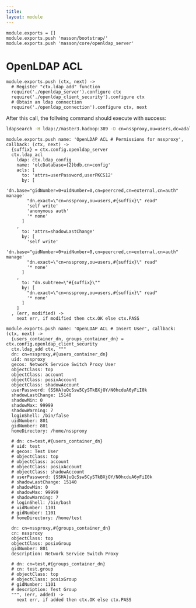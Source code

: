 ```yaml
---
title: 
layout: module
---
```


    module.exports = []
    module.exports.push 'masson/bootstrap/'
    module.exports.push 'masson/core/openldap_server'

# OpenLDAP ACL

    module.exports.push (ctx, next) ->
      # Register "ctx.ldap_add" function
      require('./openldap_server').configure ctx
      require('./openldap_client_security').configure ctx
      # Obtain an ldap connection
      require('./openldap_connection').configure ctx, next

After this call, the follwing command should execute with success:

```bash
ldapsearch -H ldap://master3.hadoop:389 -D cn=nssproxy,ou=users,dc=adaltas,dc=com -w test
```

    module.exports.push name: 'OpenLDAP ACL # Permissions for nssproxy', callback: (ctx, next) ->
      {suffix} = ctx.config.openldap_server
      ctx.ldap_acl
        ldap: ctx.ldap_config
        name: 'olcDatabase={2}bdb,cn=config'
        acls: [
          to: 'attrs=userPassword,userPKCS12'
          by: [
            'dn.base="gidNumber=0+uidNumber=0,cn=peercred,cn=external,cn=auth" manage'
            "dn.exact=\"cn=nssproxy,ou=users,#{suffix}\" read"
            'self write'
            'anonymous auth'
            '* none'
          ]
        ,
          to: 'attrs=shadowLastChange'
          by: [
            'self write'
            'dn.base="gidNumber=0+uidNumber=0,cn=peercred,cn=external,cn=auth" manage'
            "dn.exact=\"cn=nssproxy,ou=users,#{suffix}\" read"
            '* none'
          ]
        ,
          to: "dn.subtree=\"#{suffix}\""
          by: [
            "dn.exact=\"cn=nssproxy,ou=users,#{suffix}\" read"
            '* none'
          ]
        ]
      , (err, modified) ->
        next err, if modified then ctx.OK else ctx.PASS

    module.exports.push name: 'OpenLDAP ACL # Insert User', callback: (ctx, next) ->
      {users_container_dn, groups_container_dn} = ctx.config.openldap_client_security
      ctx.ldap_add ctx, """
      dn: cn=nssproxy,#{users_container_dn}
      uid: nssproxy
      gecos: Network Service Switch Proxy User
      objectClass: top
      objectClass: account
      objectClass: posixAccount
      objectClass: shadowAccount
      userPassword: {SSHA}uQcSsw5CySTkBXjOY/N0hcduA6yFiI0k
      shadowLastChange: 15140
      shadowMin: 0
      shadowMax: 99999
      shadowWarning: 7
      loginShell: /bin/false
      uidNumber: 801
      gidNumber: 801
      homeDirectory: /home/nssproxy

      # dn: cn=test,#{users_container_dn}
      # uid: test
      # gecos: Test User
      # objectClass: top
      # objectClass: account
      # objectClass: posixAccount
      # objectClass: shadowAccount
      # userPassword: {SSHA}uQcSsw5CySTkBXjOY/N0hcduA6yFiI0k
      # shadowLastChange: 15140
      # shadowMin: 0
      # shadowMax: 99999
      # shadowWarning: 7
      # loginShell: /bin/bash
      # uidNumber: 1101
      # gidNumber: 1101
      # homeDirectory: /home/test

      dn: cn=nssproxy,#{groups_container_dn}
      cn: nssproxy
      objectClass: top
      objectClass: posixGroup
      gidNumber: 801
      description: Network Service Switch Proxy

      # dn: cn=test,#{groups_container_dn}
      # cn: test.group
      # objectClass: top
      # objectClass: posixGroup
      # gidNumber: 1101
      # description: Test Group
      """, (err, added) ->
        next err, if added then ctx.OK else ctx.PASS

      







